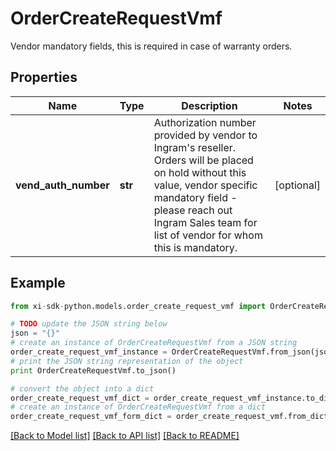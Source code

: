 # OrderCreateRequestVmf

Vendor mandatory fields, this is required in case of warranty orders.

## Properties

Name | Type | Description | Notes
------------ | ------------- | ------------- | -------------
**vend_auth_number** | **str** | Authorization number provided by vendor to Ingram&#39;s reseller. Orders will be placed on hold without this value, vendor specific mandatory field - please reach out Ingram Sales team for list of vendor for whom this is mandatory. | [optional] 

## Example

```python
from xi-sdk-python.models.order_create_request_vmf import OrderCreateRequestVmf

# TODO update the JSON string below
json = "{}"
# create an instance of OrderCreateRequestVmf from a JSON string
order_create_request_vmf_instance = OrderCreateRequestVmf.from_json(json)
# print the JSON string representation of the object
print OrderCreateRequestVmf.to_json()

# convert the object into a dict
order_create_request_vmf_dict = order_create_request_vmf_instance.to_dict()
# create an instance of OrderCreateRequestVmf from a dict
order_create_request_vmf_form_dict = order_create_request_vmf.from_dict(order_create_request_vmf_dict)
```
[[Back to Model list]](../README.md#documentation-for-models) [[Back to API list]](../README.md#documentation-for-api-endpoints) [[Back to README]](../README.md)


